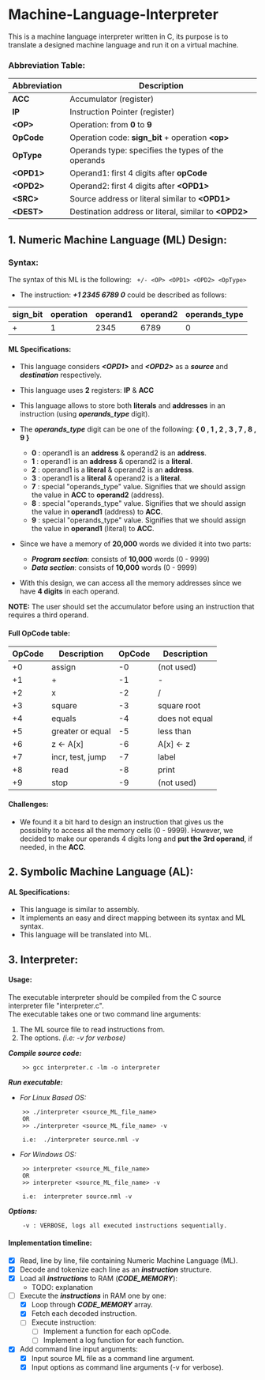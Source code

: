 # Machine-Language-Interpreter
This is a machine language interpreter written in C, its purpose is to translate a designed machine language and run it on a virtual machine.


### Abbreviation Table:
| Abbreviation  	| Description  									|
| ------------- 	| ----------------------------------------------|
|     **ACC**   	|Accumulator (register)							|
|     **IP**    	|Instruction Pointer (register)					|
|     **\<OP>**   	|Operation: from **0** to **9**							|
|     **OpCode**   	|Operation code: **sign_bit** + operation **\<op>**	|
|     **OpType**   	|Operands type: specifies the types of the operands	|
|     **\<OPD1>**   |Operand1: first 4 digits after **opCode**			|
|     **\<OPD2>**   |Operand2: first 4 digits after **\<OPD1>**		|
|     **\<SRC>**   	|Source address or literal similar to **\<OPD1>**			|
|     **\<DEST>**   |Destination address or literal, similar to **\<OPD2>**		|


## 1. Numeric Machine Language (ML) Design:
### Syntax:
The syntax of this ML is the following:
` 
+/- <OP> <OPD1> <OPD2> <OpType>
`
- The instruction: ***+1 2345 6789 0*** could be described as follows:

| sign_bit  | operation |operand1  |operand2  | operands_type |
| --------- | ----------| ---------|----------|---------------|
| +         | 1         |     2345 |  6789    |    0          |

#### ML Specifications:

- This language considers ***\<OPD1>*** and ***\<OPD2>*** as a ***source*** and ***destination*** respectively.
- This language uses **2** registers: **IP** & **ACC**
- This language allows to store both **literals** and **addresses** in an instruction (using ***operands_type*** digit).

- The ***operands_type*** digit can be one of the following: **{ 0 , 1 , 2 , 3 , 7 , 8 , 9 }**
    - **0**  : operand1 is an **address** & operand2 is an **address**.
    - **1**  : operand1 is an **address** & operand2 is a **literal**.
    - **2**  : operand1 is a **literal** & operand2 is an **address**.
    - **3**  : operand1 is a **literal** & operand2 is a **literal**.
    - **7**  : special "operands_type" value. Signifies that we should assign the value in **ACC** to **operand2** (address).
    - **8**  : special "operands_type" value. Signifies that we should assign the value in **operand1** (address) to **ACC**.
    - **9**  : special "operands_type" value. Signifies that we should assign the value in **operand1** (literal) to **ACC**.
    
- Since we have a memory of **20,000** words we divided it into two parts:
    - ***Program section***: consists of **10,000** words (0 - 9999)
    - ***Data section***: consists of **10,000** words (0 - 9999)
    
- With this design, we can access all the memory addresses since we have **4 digits** in each operand.

**NOTE:** The user should set the accumulator before using an instruction that requires a third operand.

#### Full OpCode table:
| OpCode | Description      | OpCode | Description    |
|--------|------------------|--------|----------------|
| +0     | assign           | -0     | (not used)     |
| +1     | +                | -1     | -              |
| +2     | x                | -2     | /              |
| +3     | square           | -3     | square root    |
| +4     | equals           | -4     | does not equal |
| +5     | greater or equal | -5     | less than      |
| +6     | z <- A[x]        | -6     | A[x] <- z      |
| +7     | incr, test, jump | -7     | label          |
| +8     | read             | -8     | print          |
| +9     | stop             | -9     | (not used)     |

#### Challenges:
- We found it a bit hard to design an instruction that gives us the possiblity to access all the memory cells (0 - 9999). However, we decided to make our operands 4 digits long and **put the 3rd operand**, if needed, in the **ACC**.


## 2. Symbolic Machine Language (AL):
#### AL Specifications:
- This language is similar to assembly.
- It implements an easy and direct mapping between its syntax and ML syntax.
- This language will be translated into ML.

## 3. Interpreter:
#### Usage:
The executable interpreter should be compiled from the C source interpreter file "interpreter.c".  
The executable takes one or two command line arguments:
1. The ML source file to read instructions from.
2. The options. *(i.e: -v for verbose)*

***Compile source code:***
```
    >> gcc interpreter.c -lm -o interpreter
```
***Run executable:***
-  *For Linux Based OS:*
```
    >> ./interpreter <source_ML_file_name>
    OR
    >> ./interpreter <source_ML_file_name> -v

    i.e:  ./interpreter source.nml -v
```
- *For Windows OS:*
```
    >> interpreter <source_ML_file_name>
    OR
    >> interpreter <source_ML_file_name> -v

    i.e:  interpreter source.nml -v
```
***Options:***
```
    -v : VERBOSE, logs all executed instructions sequentially.
```

#### Implementation timeline:

- [x] Read, line by line, file containing Numeric Machine Language (ML).
- [x] Decode and tokenize each line as an ***instruction*** structure.
- [x] Load all ***instructions*** to RAM (***CODE_MEMORY***):
    - TODO: explanation
- [ ] Execute the ***instructions*** in RAM one by one:
    - [x] Loop through ***CODE_MEMORY*** array.
    - [x] Fetch each decoded instruction.
    - [ ] Execute instruction:
        - [ ] Implement a function for each opCode.
        - [ ] Implement a log function for each function. 
- [x] Add command line input arguments:
    - [x] Input source ML file as a command line argument.
    - [x] Input options as command line arguments (-v for verbose).
